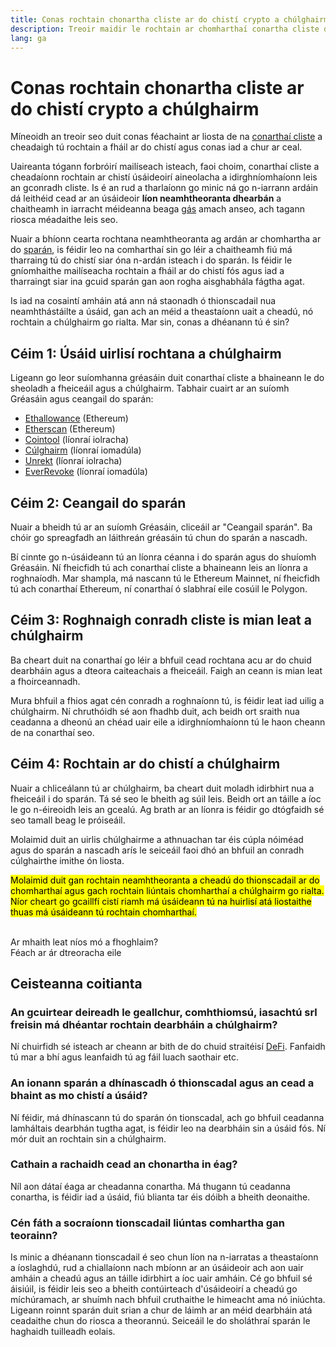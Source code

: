 ```yaml
---
title: Conas rochtain chonartha cliste ar do chistí crypto a chúlghairm
description: Treoir maidir le rochtain ar chomharthaí conartha cliste dúshaothraithe a chúlghairm
lang: ga
---
```


# Conas rochtain chonartha cliste ar do chistí crypto a chúlghairm

Míneoidh an treoir seo duit conas féachaint ar liosta de na [conarthaí cliste](/glossary/#smart-contract) a cheadaigh tú rochtain a fháil ar do chistí agus conas iad a chur ar ceal.

Uaireanta tógann forbróirí mailíseach isteach, faoi choim, conarthaí cliste a cheadaíonn rochtain ar chistí úsáideoirí aineolacha a idirghníomhaíonn leis an gconradh cliste. Is é an rud a tharlaíonn go minic ná go n-iarrann ardáin dá leithéid cead ar an úsáideoir **líon neamhtheoranta dhearbán** a chaitheamh in iarracht méideanna beaga [gás](/glossary/#gas) amach anseo, ach tagann riosca méadaithe leis seo.

Nuair a bhíonn cearta rochtana neamhtheoranta ag ardán ar chomhartha ar do [sparán](/glossary/#wallet), is féidir leo na comharthaí sin go léir a chaitheamh fiú má tharraing tú do chistí siar óna n-ardán isteach i do sparán. Is féidir le gníomhaithe mailíseacha rochtain a fháil ar do chistí fós agus iad a tharraingt siar ina gcuid sparán gan aon rogha aisghabhála fágtha agat.

Is iad na cosaintí amháin atá ann ná staonadh ó thionscadail nua neamhthástáilte a úsáid, gan ach an méid a theastaíonn uait a cheadú, nó rochtain a chúlghairm go rialta. Mar sin, conas a dhéanann tú é sin?

## Céim 1: Úsáid uirlisí rochtana a chúlghairm

Ligeann go leor suíomhanna gréasáin duit conarthaí cliste a bhaineann le do sheoladh a fheiceáil agus a chúlghairm. Tabhair cuairt ar an suíomh Gréasáin agus ceangail do sparán:

- [Ethallowance](https://ethallowance.com/) (Ethereum)
- [Etherscan](https://etherscan.io/tokenapprovalchecker) (Ethereum)
- [Cointool](https://cointool.app/approve/eth) (líonraí iolracha)
- [Cúlghairm](https://revoke.cash/) (líonraí iomadúla)
- [Unrekt](https://app.unrekt.net/) (líonraí iolracha)
- [EverRevoke](https://everrise.com/everrevoke/) (líonraí iomadúla)

## Céim 2: Ceangail do sparán

Nuair a bheidh tú ar an suíomh Gréasáin, cliceáil ar "Ceangail sparán". Ba chóir go spreagfadh an láithreán gréasáin tú chun do sparán a nascadh.

Bí cinnte go n-úsáideann tú an líonra céanna i do sparán agus do shuíomh Gréasáin. Ní fheicfidh tú ach conarthaí cliste a bhaineann leis an líonra a roghnaíodh. Mar shampla, má nascann tú le Ethereum Mainnet, ní fheicfidh tú ach conarthaí Ethereum, ní conarthaí ó slabhraí eile cosúil le Polygon.

## Céim 3: Roghnaigh conradh cliste is mian leat a chúlghairm

Ba cheart duit na conarthaí go léir a bhfuil cead rochtana acu ar do chuid dearbháin agus a dteora caiteachais a fheiceáil. Faigh an ceann is mian leat a fhoirceannadh.

Mura bhfuil a fhios agat cén conradh a roghnaíonn tú, is féidir leat iad uilig a chúlghairm. Ní chruthóidh sé aon fhadhb duit, ach beidh ort sraith nua ceadanna a dheonú an chéad uair eile a idirghníomhaíonn tú le haon cheann de na conarthaí seo.

## Céim 4: Rochtain ar do chistí a chúlghairm

Nuair a chliceálann tú ar chúlghairm, ba cheart duit moladh idirbhirt nua a fheiceáil i do sparán. Tá sé seo le bheith ag súil leis. Beidh ort an táille a íoc le go n-éireoidh leis an gcealú. Ag brath ar an líonra is féidir go dtógfaidh sé seo tamall beag le próiseáil.

Molaimid duit an uirlis chúlghairme a athnuachan tar éis cúpla nóiméad agus do sparán a nascadh arís le seiceáil faoi dhó an bhfuil an conradh cúlghairthe imithe ón liosta.

<mark>Molaimid duit gan rochtain neamhtheoranta a cheadú do thionscadail ar do chomharthaí agus gach rochtain liúntais chomharthaí a chúlghairm go rialta. Níor cheart go gcaillfí cistí riamh má úsáideann tú na huirlisí atá liostaithe thuas má úsáideann tú rochtain chomharthaí.</mark>

 <br />

<Alert variant="update">
<AlertEmoji text=":eyes:"/>
<AlertContent className="justify-between flex-row items-center">
  <div>Ar mhaith leat níos mó a fhoghlaim?</div>
  <ButtonLink href="/guides/">
    Féach ar ár dtreoracha eile
  </ButtonLink>
</AlertContent>
</Alert>

## Ceisteanna coitianta

### An gcuirtear deireadh le geallchur, comhthiomsú, iasachtú srl freisin má dhéantar rochtain dearbháin a chúlghairm?

Ní chuirfidh sé isteach ar cheann ar bith de do chuid straitéisí [DeFi](/glossary/#defi). Fanfaidh tú mar a bhí agus leanfaidh tú ag fáil luach saothair etc.

### An ionann sparán a dhínascadh ó thionscadal agus an cead a bhaint as mo chistí a úsáid?

Ní féidir, má dhínascann tú do sparán ón tionscadal, ach go bhfuil ceadanna lamháltais dearbhán tugtha agat, is féidir leo na dearbháin sin a úsáid fós. Ní mór duit an rochtain sin a chúlghairm.

### Cathain a rachaidh cead an chonartha in éag?

Níl aon dátaí éaga ar cheadanna conartha. Má thugann tú ceadanna conartha, is féidir iad a úsáid, fiú blianta tar éis dóibh a bheith deonaithe.

### Cén fáth a socraíonn tionscadail liúntas comhartha gan teorainn?

Is minic a dhéanann tionscadail é seo chun líon na n-iarratas a theastaíonn a íoslaghdú, rud a chiallaíonn nach mbíonn ar an úsáideoir ach aon uair amháin a cheadú agus an táille idirbhirt a íoc uair amháin. Cé go bhfuil sé áisiúil, is féidir leis seo a bheith contúirteach d'úsáideoirí a cheadú go míchúramach, ar shuímh nach bhfuil cruthaithe le himeacht ama nó iniúchta. Ligeann roinnt sparán duit srian a chur de láimh ar an méid dearbháin atá ceadaithe chun do riosca a theorannú. Seiceáil le do sholáthraí sparán le haghaidh tuilleadh eolais.

